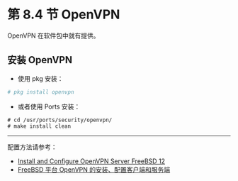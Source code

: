 # 第 8.4 节 OpenVPN

OpenVPN 在软件包中就有提供。

## 安装 OpenVPN

- 使用 pkg 安装：

```sh
# pkg install openvpn
```

- 或者使用 Ports 安装：

```
# cd /usr/ports/security/openvpn/ 
# make install clean
```

---

配置方法请参考：

- [Install and Configure OpenVPN Server FreeBSD 12](https://kifarunix.com/install-and-configure-openvpn-server-freebsd-12/)
- [FreeBSD 平台 OpenVPN 的安装、配置客户端和服务端](https://www.evanjiang.net/unix/openbsd-freebsd-netbsd/2019-05-16-1798.html)
